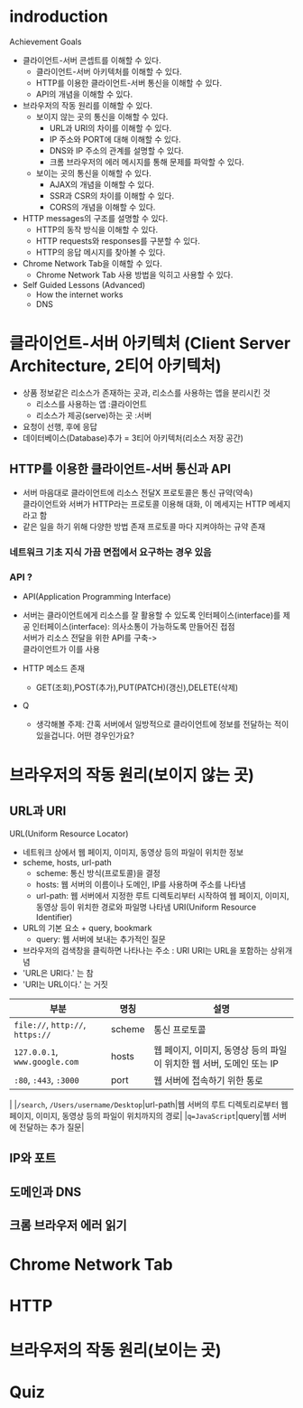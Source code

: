 # indroduction
Achievement Goals
- 클라이언트-서버 콘셉트를 이해할 수 있다.
  - 클라이언트-서버 아키텍처를 이해할 수 있다.
  - HTTP를 이용한 클라이언트-서버 통신을 이해할 수 있다.
  - API의 개념을 이해할 수 있다.
- 브라우저의 작동 원리를 이해할 수 있다.
  - 보이지 않는 곳의 통신을 이해할 수 있다.
    - URL과 URI의 차이를 이해할 수 있다.
    - IP 주소와 PORT에 대해 이해할 수 있다.
    - DNS와 IP 주소의 관계를 설명할 수 있다.
    - 크롬 브라우저의 에러 메시지를 통해 문제를 파악할 수 있다.
  - 보이는 곳의 통신을 이해할 수 있다.
    - AJAX의 개념을 이해할 수 있다.
    - SSR과 CSR의 차이를 이해할 수 있다.
    - CORS의 개념을 이해할 수 있다.
- HTTP messages의 구조를 설명할 수 있다.
  - HTTP의 동작 방식을 이해할 수 있다.
  - HTTP requests와 responses를 구분할 수 있다.
  - HTTP의 응답 메시지를 찾아볼 수 있다.
- Chrome Network Tab을 이해할 수 있다.
  - Chrome Network Tab 사용 방법을 익히고 사용할 수 있다.
- Self Guided Lessons (Advanced)
  - How the internet works
  - DNS

# 클라이언트-서버 아키텍처 (Client Server Architecture, 2티어 아키텍처)
- 상품 정보같은 리소스가 존재하는 곳과, 리소스를 사용하는 앱을 분리시킨 것
  - 리소스를 사용하는 앱 :클라이언트
  - 리소스가 제공(serve)하는 곳 :서버
- 요청이 선행, 후에 응답
- 데이터베이스(Database)추가 = 3티어 아키텍처(리소스 저장 공간)

## HTTP를 이용한 클라이언트-서버 통신과 API
- 서버 마음대로 클라이언트에 리소스 전달X
프로토콜은 통신 규약(약속) <br>
클라이언트와 서버가 HTTP라는 프로토콜 이용해 대화, 이 메세지는 HTTP 메세지라고 함<br>
- 같은 일을 하기 위해 다양한 방법 존재
프로토콜 마다 지켜야하는 규약 존재<br>
### 네트워크 기초 지식 가끔 면접에서 요구하는 경우 있음

### API ?
- API(Application Programming Interface) 
- 서버는 클라이언트에게 리소스를 잘 활용할 수 있도록 인터페이스(interface)를 제공
인터페이스(interface): 의사소통이 가능하도록 만들어진 접점<br>
서버가 리소스 전달을 위한 API를 구축-><br>
클라이언트가 이를 사용<br>

- HTTP 메소드 존재
  - GET(조회),POST(추가),PUT(PATCH)(갱신),DELETE(삭제)


- Q
  - 생각해볼 주제: 간혹 서버에서 일방적으로 클라이언트에 정보를 전달하는 적이 있을겁니다. 어떤 경우인가요?
# 브라우저의 작동 원리(보이지 않는 곳)
## URL과 URI
URL(Uniform Resource Locator)<br>
- 네트워크 상에서 웹 페이지, 이미지, 동영상 등의 파일이 위치한 정보
- scheme, hosts, url-path
  - scheme: 통신 방식(프로토콜)을 결정
  - hosts: 웹 서버의 이름이나 도메인, IP를 사용하며 주소를 나타냄
  - url-path: 웹 서버에서 지정한 루트 디렉토리부터 시작하여 웹 페이지, 이미지, 동영상 등이 위치한 경로와 파일명 나타냄
URI(Uniform Resource Identifier)
- URL의 기본 요소 + query, bookmark
  - query: 웹 서버에 보내는 추가적인 질문
- 브라우저의 검색창을 클릭하면 나타나는 주소 : URI
URI는 URL을 포함하는 상위개념<br>
- 'URL은 URI다.' 는 참
- 'URI는 URL이다.' 는 거짓

|부분|명칭|설명|
|-|-|-|
|`file://`, `http://`, `https://`|scheme|통신 프로토콜|
|`127.0.0.1`, `www.google.com`|hosts|웹 페이지, 이미지, 동영상 등의 파일이 위치한 웹 서버, 도메인 또는 IP|
|`:80`, `:443`, `:3000`|port|웹 서버에 접속하기 위한 통로
|
|`/search`, `/Users/username/Desktop`|url-path|웹 서버의 루트 디렉토리로부터 웹 페이지, 이미지, 동영상 등의 파일이 위치까지의 경로|
|`q=JavaScript`|query|웹 서버에 전달하는 추가 질문|

## IP와 포트

## 도메인과 DNS

## 크롬 브라우저 에러 읽기



# Chrome Network Tab

# HTTP

# 브라우저의 작동 원리(보이는 곳)

# Quiz